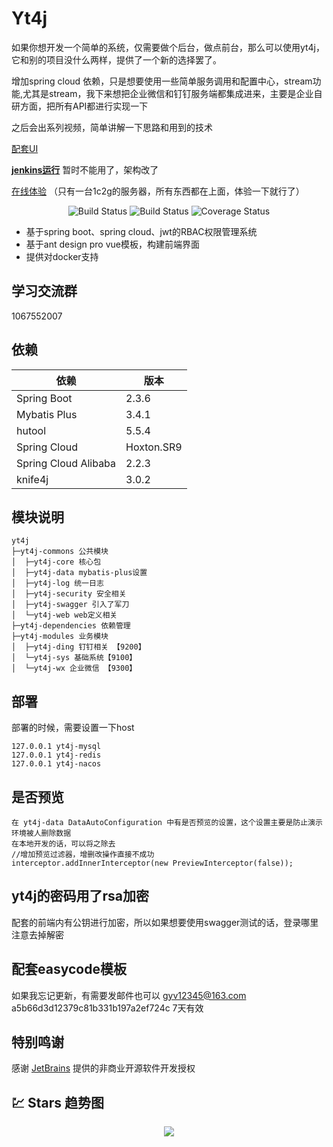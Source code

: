 # Yt4j 
如果你想开发一个简单的系统，仅需要做个后台，做点前台，那么可以使用yt4j，它和别的项目没什么两样，提供了一个新的选择罢了。

增加spring cloud 依赖，只是想要使用一些简单服务调用和配置中心，stream功能,尤其是stream，我下来想把企业微信和钉钉服务端都集成进来，主要是企业自研方面，把所有API都进行实现一下

之后会出系列视频，简单讲解一下思路和用到的技术

[配套UI](https://github.com/Gyv12345/yt4j-ui) 

**[jenkins运行](doc/cicd.md)** 暂时不能用了，架构改了

[在线体验](https://www.yt4j.cn/ui/) （只有一台1c2g的服务器，所有东西都在上面，体验一下就行了）

<p align="center">
 <img src="https://img.shields.io/badge/Yt4j-1.0.1-success.svg" alt="Build Status">
 <img src="https://img.shields.io/badge/antd%20vue%20pro-3.0.0-green.svg" alt="Build Status">
 <img src="https://img.shields.io/badge/spring%20boot-2.4.0-blue" alt="Coverage Status">
</p>


- 基于spring boot、spring cloud、jwt的RBAC权限管理系统
- 基于ant design pro vue模板，构建前端界面
- 提供对docker支持

## 学习交流群

1067552007



## 依赖


依赖 | 版本
---|---
Spring Boot | 2.3.6 
Mybatis Plus | 3.4.1
hutool | 5.5.4 
 Spring Cloud | Hoxton.SR9 
 Spring Cloud Alibaba | 2.2.3 
 knife4j |  3.0.2

## 模块说明

```
yt4j
├─yt4j-commons 公共模块
│  ├─yt4j-core 核心包
│  ├─yt4j-data mybatis-plus设置
│  ├─yt4j-log 统一日志
│  ├─yt4j-security 安全相关
│  ├─yt4j-swagger 引入了军刀
│  └─yt4j-web web定义相关
├─yt4j-dependencies 依赖管理
├─yt4j-modules 业务模块
│  ├─yt4j-ding 钉钉相关 【9200】
│  └─yt4j-sys 基础系统【9100】
│  └─yt4j-wx 企业微信 【9300】

```

## 部署
部署的时候，需要设置一下host
```
127.0.0.1 yt4j-mysql
127.0.0.1 yt4j-redis
127.0.0.1 yt4j-nacos
```
## 是否预览
```
在 yt4j-data DataAutoConfiguration 中有是否预览的设置，这个设置主要是防止演示环境被人删除数据
在本地开发的话，可以将之除去
//增加预览过滤器，增删改操作直接不成功
interceptor.addInnerInterceptor(new PreviewInterceptor(false));
```
## yt4j的密码用了rsa加密
配套的前端内有公钥进行加密，所以如果想要使用swagger测试的话，登录哪里注意去掉解密

## 配套easycode模板 
如果我忘记更新，有需要发邮件也可以 gyv12345@163.com
a5b66d3d12379c81b331b197a2ef724c 7天有效

## 特别鸣谢
感谢 [JetBrains](https://www.jetbrains.com/) 提供的非商业开源软件开发授权

## 💹 Stars 趋势图

<p align="center">
    <a target="_blank" href='https://github.com/Gyv12345/yt4j'><img src="https://starchart.cc/Gyv12345/yt4j.svg"></a>
</p>
